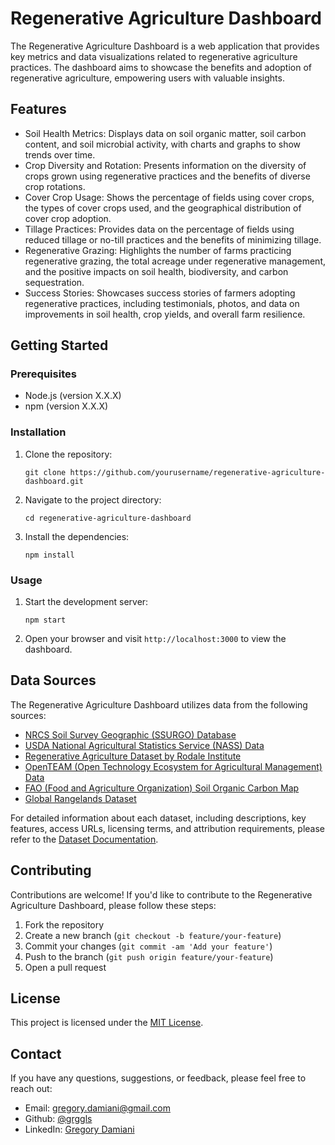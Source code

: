 # Regenerative Agriculture Dashboard

The Regenerative Agriculture Dashboard is a web application that provides key metrics and data visualizations related to regenerative agriculture practices. The dashboard aims to showcase the benefits and adoption of regenerative agriculture, empowering users with valuable insights.

## Features

- Soil Health Metrics: Displays data on soil organic matter, soil carbon content, and soil microbial activity, with charts and graphs to show trends over time.
- Crop Diversity and Rotation: Presents information on the diversity of crops grown using regenerative practices and the benefits of diverse crop rotations.
- Cover Crop Usage: Shows the percentage of fields using cover crops, the types of cover crops used, and the geographical distribution of cover crop adoption.
- Tillage Practices: Provides data on the percentage of fields using reduced tillage or no-till practices and the benefits of minimizing tillage.
- Regenerative Grazing: Highlights the number of farms practicing regenerative grazing, the total acreage under regenerative management, and the positive impacts on soil health, biodiversity, and carbon sequestration.
- Success Stories: Showcases success stories of farmers adopting regenerative practices, including testimonials, photos, and data on improvements in soil health, crop yields, and overall farm resilience.

## Getting Started

### Prerequisites

- Node.js (version X.X.X)
- npm (version X.X.X)

### Installation

1. Clone the repository:
   ```
   git clone https://github.com/yourusername/regenerative-agriculture-dashboard.git
   ```

2. Navigate to the project directory:
   ```
   cd regenerative-agriculture-dashboard
   ```

3. Install the dependencies:
   ```
   npm install
   ```

### Usage

1. Start the development server:
   ```
   npm start
   ```

2. Open your browser and visit `http://localhost:3000` to view the dashboard.

## Data Sources

The Regenerative Agriculture Dashboard utilizes data from the following sources:

- [NRCS Soil Survey Geographic (SSURGO) Database](https://websoilsurvey.nrcs.usda.gov/)
- [USDA National Agricultural Statistics Service (NASS) Data](https://quickstats.nass.usda.gov/)
- [Regenerative Agriculture Dataset by Rodale Institute](https://rodaleinstitute.org/science/farming-systems-trial/farming-systems-trial-data/)
- [OpenTEAM (Open Technology Ecosystem for Agricultural Management) Data](https://openteam.community/data-platform/)
- [FAO (Food and Agriculture Organization) Soil Organic Carbon Map](http://54.229.242.119/GSOCmap/)
- [Global Rangelands Dataset](https://globalrangelands.org/rangelandsdata)

For detailed information about each dataset, including descriptions, key features, access URLs, licensing terms, and attribution requirements, please refer to the [Dataset Documentation](regen-datasets.md).

## Contributing

Contributions are welcome! If you'd like to contribute to the Regenerative Agriculture Dashboard, please follow these steps:

1. Fork the repository
2. Create a new branch (`git checkout -b feature/your-feature`)
3. Commit your changes (`git commit -am 'Add your feature'`)
4. Push to the branch (`git push origin feature/your-feature`)
5. Open a pull request

## License

This project is licensed under the [MIT License](LICENSE).

## Contact

If you have any questions, suggestions, or feedback, please feel free to reach out:

- Email: gregory.damiani@gmail.com
- Github: [@grggls](https://github.com/grggls)
- LinkedIn: [Gregory Damiani](https://www.linkedin.com/in/gregorydamiani/)
